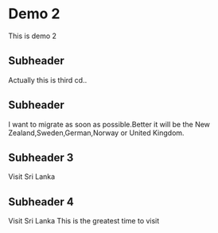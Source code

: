 # Demo 2
 This is demo 2

 ## Subheader
 Actually this is third cd..

 ## Subheader
 I want to migrate as soon as possible.Better it will be the New Zealand,Sweden,German,Norway or United Kingdom.

 ## Subheader 3 
 Visit Sri Lanka

## Subheader 4
 Visit Sri Lanka This is the greatest time to visit
